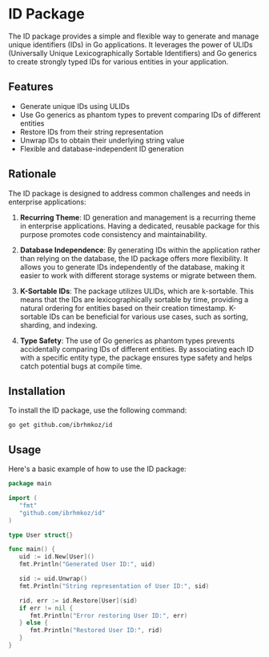 # ID Package

The ID package provides a simple and flexible way to generate and manage unique identifiers (IDs) in Go applications. It
leverages the power of ULIDs (Universally Unique Lexicographically Sortable Identifiers) and Go generics to create
strongly typed IDs for various entities in your application.

## Features

- Generate unique IDs using ULIDs
- Use Go generics as phantom types to prevent comparing IDs of different entities
- Restore IDs from their string representation
- Unwrap IDs to obtain their underlying string value
- Flexible and database-independent ID generation

## Rationale

The ID package is designed to address common challenges and needs in enterprise applications:

1. **Recurring Theme**: ID generation and management is a recurring theme in enterprise applications. Having a
   dedicated, reusable package for this purpose promotes code consistency and maintainability.

2. **Database Independence**: By generating IDs within the application rather than relying on the database, the ID
   package offers more flexibility. It allows you to generate IDs independently of the database, making it easier to
   work with different storage systems or migrate between them.

3. **K-Sortable IDs**: The package utilizes ULIDs, which are k-sortable. This means that the IDs are lexicographically
   sortable by time, providing a natural ordering for entities based on their creation timestamp. K-sortable IDs can be
   beneficial for various use cases, such as sorting, sharding, and indexing.

4. **Type Safety**: The use of Go generics as phantom types prevents accidentally comparing IDs of different entities.
   By associating each ID with a specific entity type, the package ensures type safety and helps catch potential bugs at
   compile time.

## Installation

To install the ID package, use the following command:

```
go get github.com/ibrhmkoz/id
```

## Usage

Here's a basic example of how to use the ID package:

```go
package main

import (
   "fmt"
   "github.com/ibrhmkoz/id"
)

type User struct{}

func main() {
   uid := id.New[User]()
   fmt.Println("Generated User ID:", uid)

   sid := uid.Unwrap()
   fmt.Println("String representation of User ID:", sid)

   rid, err := id.Restore[User](sid)
   if err != nil {
      fmt.Println("Error restoring User ID:", err)
   } else {
      fmt.Println("Restored User ID:", rid)
   }
}

```

